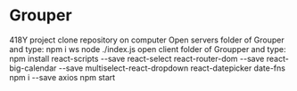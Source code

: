 # Grouper
418Y project
clone repository on computer
Open servers folder of Grouper and type:
         npm i ws
         node ./index.js
open client folder of Groupper and type:
         npm install react-scripts --save react-select react-router-dom --save react-big-calendar --save multiselect-react-dropdown react-datepicker date-fns
         npm i --save axios
         npm start
